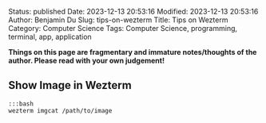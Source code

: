 Status: published
Date: 2023-12-13 20:53:16
Modified: 2023-12-13 20:53:16
Author: Benjamin Du
Slug: tips-on-wezterm
Title: Tips on Wezterm
Category: Computer Science
Tags: Computer Science, programming, terminal, app, application

**Things on this page are fragmentary and immature notes/thoughts of the author. Please read with your own judgement!**

## Show Image in Wezterm

    :::bash
    wezterm imgcat /path/to/image
